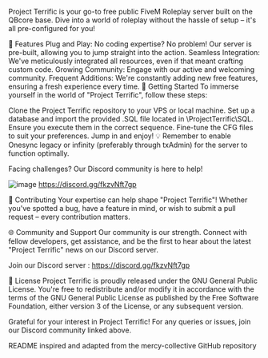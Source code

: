 Project Terrific is your go-to free public FiveM Roleplay server built on the QBcore base. Dive into a world of roleplay without the hassle of setup – it's all pre-configured for you!

🌟 Features
Plug and Play: No coding expertise? No problem! Our server is pre-built, allowing you to jump straight into the action.
Seamless Integration: We've meticulously integrated all resources, even if that meant crafting custom code.
Growing Community: Engage with our active and welcoming community.
Frequent Additions: We're constantly adding new free features, ensuring a fresh experience every time.
🚀 Getting Started
To immerse yourself in the world of "Project Terrific", follow these steps:

Clone the Project Terrific repository to your VPS or local machine.
Set up a database and import the provided .SQL file located in \ProjectTerrific\SQL. Ensure you execute them in the correct sequence.
Fine-tune the CFG files to suit your preferences.
Jump in and enjoy!
💡 Remember to enable Onesync legacy or infinity (preferably through txAdmin) for the server to function optimally.

Facing challenges? Our Discord community is here to help!

![image](https://github.com/devterrific/ProjectTerrific/assets/119811229/be3b96bb-52a2-4599-a2de-2f6b9efb430f)
https://discord.gg/fkzvNft7gp


🤝 Contributing
Your expertise can help shape "Project Terrific"! Whether you've spotted a bug, have a feature in mind, or wish to submit a pull request – every contribution matters.

🌐 Community and Support
Our community is our strength. Connect with fellow developers, get assistance, and be the first to hear about the latest "Project Terrific" news on our Discord server.

Join our Discord server : https://discord.gg/fkzvNft7gp


📜 License
Project Terrific is proudly released under the GNU General Public License. You're free to redistribute and/or modify it in accordance with the terms of the GNU General Public License as published by the Free Software Foundation, either version 3 of the License, or any subsequent version.

Grateful for your interest in Project Terrific! For any queries or issues, join our Discord community linked above.

README inspired and adapted from the mercy-collective GitHub repository
